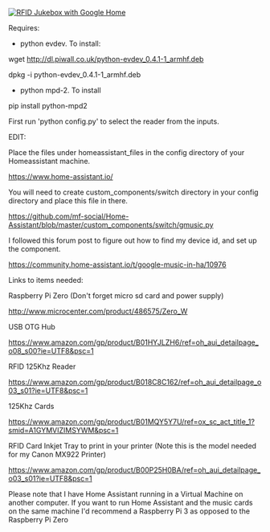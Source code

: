 [![RFID Jukebox with Google Home](https://img.youtube.com/vi/AvCseOQidSw/0.jpg)](https://www.youtube.com/watch?v=AvCseOQidSw)

Requires:
- python evdev. To install:

wget http://dl.piwall.co.uk/python-evdev_0.4.1-1_armhf.deb

dpkg -i python-evdev_0.4.1-1_armhf.deb

- python mpd-2. To install

pip install python-mpd2

First run 'python config.py' to select the reader from the inputs.




EDIT:


Place the files under homeassistant_files in the config directory of your Homeassistant machine.

https://www.home-assistant.io/

You will need to create custom_components/switch directory in your config directory and place this file in there.

https://github.com/mf-social/Home-Assistant/blob/master/custom_components/switch/gmusic.py


I followed this forum post to figure out how to find my device id, and set up the component.

https://community.home-assistant.io/t/google-music-in-ha/10976


Links to items needed:


Raspberry Pi Zero (Don't forget micro sd card and power supply)

http://www.microcenter.com/product/486575/Zero_W


USB OTG Hub

https://www.amazon.com/gp/product/B01HYJLZH6/ref=oh_aui_detailpage_o08_s00?ie=UTF8&psc=1


RFID 125Khz Reader

https://www.amazon.com/gp/product/B018C8C162/ref=oh_aui_detailpage_o03_s01?ie=UTF8&psc=1


125Khz Cards

https://www.amazon.com/gp/product/B01MQY5Y7U/ref=ox_sc_act_title_1?smid=A1GYMVIZIMSYWM&psc=1


RFID Card Inkjet Tray to print in your printer (Note this is the model needed for my Canon MX922 Printer)

https://www.amazon.com/gp/product/B00P25H0BA/ref=oh_aui_detailpage_o03_s01?ie=UTF8&psc=1


Please note that I have Home Assistant running in a Virtual Machine on another computer. If you want to run Home Assistant and the music cards on the same machine I'd recommend a Raspberry Pi 3 as opposed to the Raspberry Pi Zero
